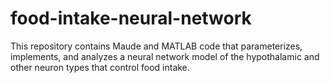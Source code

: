 # food-intake-neural-network
This repository contains Maude and MATLAB code that parameterizes, implements, and analyzes a neural network model of the hypothalamic and other neuron types that control food intake. 
